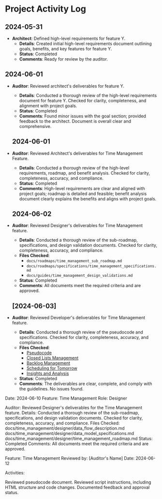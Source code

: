 # Project Activity Log

## 2024-05-31
- **Architect**: Defined high-level requirements for feature Y.
  - **Details**: Created initial high-level requirements document outlining goals, benefits, and key features for feature Y.
  - **Status**: Completed
  - **Comments**: Ready for review by the auditor.

## 2024-06-01
- **Auditor**: Reviewed architect's deliverables for feature Y.
  - **Details**: Conducted a thorough review of the high-level requirements document for feature Y. Checked for clarity, completeness, and alignment with project goals.
  - **Status**: Completed
  - **Comments**: Found minor issues with the goal section; provided feedback to the architect. Document is overall clear and comprehensive.

  ## 2024-06-01
- **Auditor**: Reviewed Architect's deliverables for Time Management Feature.
  - **Details**: Conducted a thorough review of the high-level requirements, roadmap, and benefit analysis. Checked for clarity, completeness, accuracy, and compliance.
  - **Status**: Completed
  - **Comments**: High-level requirements are clear and aligned with project goals; roadmap is detailed and feasible; benefit analysis document clearly explains the benefits and aligns with project goals.

  ## 2024-06-02
- **Auditor**: Reviewed Designer's deliverables for Time Management feature.
  - **Details**: Conducted a thorough review of the sub-roadmap, specifications, and design validation documents. Checked for clarity, completeness, accuracy, and compliance.
  - **Files Checked**: 
    - `docs/roadmaps/time_management_sub_roadmap.md`
    - `docs/roadmaps/specifications/time_management_specifications.md`
    - `docs/guides/time_management_design_validations.md`
  - **Status**: Completed
  - **Comments**: All documents meet the required criteria and are approved.

  ## [2024-06-03]
- **Auditor**: Reviewed Developer's deliverables for Time Management feature.
  - **Details**: Conducted a thorough review of the pseudocode and specifications. Checked for clarity, completeness, accuracy, and compliance.
  - **Files Checked**: 
    - [Pseudocode](https://github.com/vzlatsin/Helper/blob/master/docs/pseudocode/time_management_pseudocode.md)
    - [Closed Lists Management](https://github.com/vzlatsin/Helper/blob/master/docs/roadmaps/specifications/1_1_closed_lists.md)
    - [Backlog Management](https://github.com/vzlatsin/Helper/blob/master/docs/roadmaps/specifications/1_2_backlog_management.md)
    - [Scheduling for Tomorrow](https://github.com/vzlatsin/Helper/blob/master/docs/roadmaps/specifications/1_3_scheduling_for_tomorrow.md)
    - [Insights and Analysis](https://github.com/vzlatsin/Helper/blob/master/docs/roadmaps/specifications/1_4_Insights%20and%20Analysis.md)
  - **Status**: Completed
  - **Comments**: The deliverables are clear, complete, and comply with the guidelines. No issues found.

Date: 2024-06-10
Feature: Time Management
Role: Designer

Auditor: Reviewed Designer's deliverables for the Time Management feature.
Details: Conducted a thorough review of the sub-roadmap, specifications, and design validation documents. Checked for clarity, completeness, accuracy, and compliance.
Files Checked:
docs/time_management/designer/data_flow_description.md
docs/time_management/designer/data_model_specifications.md
docs/time_management/designer/time_management_roadmap.md
Status: Completed
Comments: All documents meet the required criteria and are approved.

Feature: Time Management
Reviewed by: [Auditor's Name]
Date: 2024-06-12

Activities:

Reviewed pseudocode document.
Reviewed script instructions, including HTML structure and code changes.
Documented feedback and approval status.



